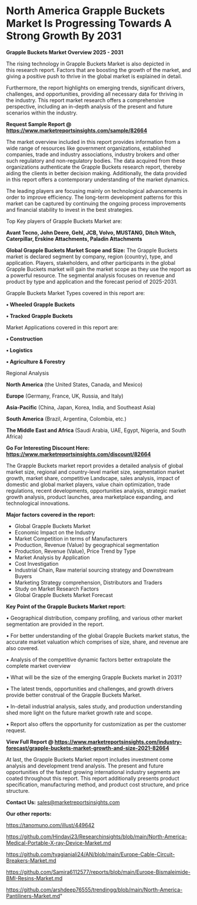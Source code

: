 # North America Grapple Buckets Market Is Progressing Towards A Strong Growth By 2031

<Strong> Grapple Buckets Market Overview 2025 - 2031</strong>

The rising technology in Grapple Buckets Market is also depicted in this research report. Factors that are boosting the growth of the market, and giving a positive push to thrive in the global market is explained in detail.

Furthermore, the report highlights on emerging trends, significant drivers, challenges, and opportunities, providing all necessary data for thriving in the industry. This report market research offers a comprehensive perspective, including an in-depth analysis of the present and future scenarios within the industry.

<strong>Request Sample Report @ <a href=https://www.marketreportsinsights.com/sample/82664>https://www.marketreportsinsights.com/sample/82664</a></strong>

The market overview included in this report provides information from a wide range of resources like government organizations, established companies, trade and industry associations, industry brokers and other such regulatory and non-regulatory bodies. The data acquired from these organizations authenticate the Grapple Buckets research report, thereby aiding the clients in better decision making. Additionally, the data provided in this report offers a contemporary understanding of the market dynamics.

The leading players are focusing mainly on technological advancements in order to improve efficiency. The long-term development patterns for this market can be captured by continuing the ongoing process improvements and financial stability to invest in the best strategies.

Top Key players of Grapple Buckets Market are:

<strong>Avant Tecno, John Deere, Gehl, JCB, Volvo, MUSTANG, Ditch Witch, Caterpillar, Erskine Attachments, Paladin Attachments</strong>

<strong><b>Global Grapple Buckets Market Scope and Size:</b></strong>
The Grapple Buckets market is declared segment by company, region (country), type, and application. Players, stakeholders, and other participants in the global Grapple Buckets market will gain the market scope as they use the report as a powerful resource. The segmental analysis focuses on revenue and product by type and application and the forecast period of 2025-2031.

Grapple Buckets Market Types covered in this report are:

<strong>• Wheeled Grapple Buckets

• Tracked Grapple Buckets</strong>

Market Applications covered in this report are:

<strong>• Construction

• Logistics

• Agriculture & Forestry</strong> 

Regional Analysis

<strong>North America</strong> (the United States, Canada, and Mexico)

<strong>Europe</strong> (Germany, France, UK, Russia, and Italy)

<strong>Asia-Pacific</strong> (China, Japan, Korea, India, and Southeast Asia)

<strong>South America</strong> (Brazil, Argentina, Colombia, etc.)

<strong>The Middle East and Africa</strong> (Saudi Arabia, UAE, Egypt, Nigeria, and South Africa)

<strong>Go For Interesting Discount Here: <a href=https://www.marketreportsinsights.com/discount/82664>https://www.marketreportsinsights.com/discount/82664</a></strong>

The Grapple Buckets market report provides a detailed analysis of global market size, regional and country-level market size, segmentation market growth, market share, competitive Landscape, sales analysis, impact of domestic and global market players, value chain optimization, trade regulations, recent developments, opportunities analysis, strategic market growth analysis, product launches, area marketplace expanding, and technological innovations.

<strong><b>Major factors covered in the report:</b></strong>
<ul>
  <li>Global Grapple Buckets Market </li>
  <li>Economic Impact on the Industry</li>
  <li>Market Competition in terms of Manufacturers</li>
  <li>Production, Revenue (Value) by geographical segmentation</li>
  <li>Production, Revenue (Value), Price Trend by Type</li>
  <li>Market Analysis by Application</li>
  <li>Cost Investigation</li>
  <li>Industrial Chain, Raw material sourcing strategy and Downstream Buyers</li>
  <li>Marketing Strategy comprehension, Distributors and Traders</li>
  <li>Study on Market Research Factors</li>
  <li>Global Grapple Buckets Market Forecast</li>
</ul>

<strong><b>Key Point of the Grapple Buckets Market report:</b></strong>

• Geographical distribution, company profiling, and various other market segmentation are provided in the report.

• For better understanding of the global Grapple Buckets market status, the accurate market valuation which comprises of size, share, and revenue are also covered.

• Analysis of the competitive dynamic factors better extrapolate the complete market overview

• What will be the size of the emerging Grapple Buckets market in 2031?

• The latest trends, opportunities and challenges, and growth drivers provide better construal of the Grapple Buckets Market.

• In-detail industrial analysis, sales study, and production understanding shed more light on the future market growth rate and scope.

• Report also offers the opportunity for customization as per the customer request.

<strong><b>View Full Report @ <a href=https://www.marketreportsinsights.com/industry-forecast/grapple-buckets-market-growth-and-size-2021-82664>https://www.marketreportsinsights.com/industry-forecast/grapple-buckets-market-growth-and-size-2021-82664</a></b></strong>


At last, the Grapple Buckets Market report includes investment come analysis and development trend analysis. The present and future opportunities of the fastest growing international industry segments are coated throughout this report. This report additionally presents product specification, manufacturing method, and product cost structure, and price structure.

<strong>Contact Us:</strong>
sales@marketreportsinsights.com

<strong>Our other reports:</strong>

<a href=https://tanomuno.com/illust/449642>https://tanomuno.com/illust/449642</a>

<a href=https://github.com/Hindavi23/Researchinsights/blob/main/North-America-Medical-Portable-X-ray-Device-Market.md>https://github.com/Hindavi23/Researchinsights/blob/main/North-America-Medical-Portable-X-ray-Device-Market.md</a>

<a href=https://github.com/tyagianjali24/AN/blob/main/Europe-Cable-Circuit-Breakers-Market.md>https://github.com/tyagianjali24/AN/blob/main/Europe-Cable-Circuit-Breakers-Market.md</a>

<a href=https://github.com/Samira6112577/reports/blob/main/Europe-Bismaleimide-BMI-Resins-Market.md>https://github.com/Samira6112577/reports/blob/main/Europe-Bismaleimide-BMI-Resins-Market.md</a>

<a href=https://github.com/arshdeep76555/trendingg/blob/main/North-America-Pantiliners-Market.md>https://github.com/arshdeep76555/trendingg/blob/main/North-America-Pantiliners-Market.md</a>"
